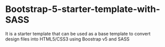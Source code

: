 # Bootstrap-5-starter-template-with-SASS
It is a starter template that can be used as a base template to convert design files into HTML5/CSS3 using Boostrap v5 and SASS
